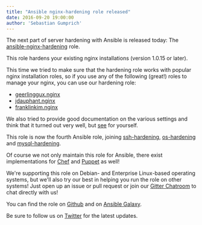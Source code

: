 ```yaml
---
title: "Ansible nginx-hardening role released"
date: 2016-09-20 19:00:00
author: 'Sebastian Gumprich'
---
```


The next part of server hardening with Ansible is released today: The [ansible-nginx-hardening](https://github.com/dev-sec/ansible-nginx-hardening) role.

This role hardens your existing nginx installations (version 1.0.15 or later).

This time we tried to make sure that the hardening role works with popular nginx installation roles, so if you use any of the following (great!) roles to manage your nginx, you can use our hardening role:

* [geerlinggux.nginx](https://galaxy.ansible.com/geerlingguy/nginx/)
* [jdauphant.nginx](https://galaxy.ansible.com/jdauphant/nginx/)
* [franklinkim.nginx](https://galaxy.ansible.com/franklinkim/nginx/)

We also tried to provide good documentation on the various settings and think that it turned out very well, but [see](https://github.com/dev-sec/ansible-nginx-hardening#nginx-hardening-ansible-role) for yourself.

This role is now the fourth Ansible role, joining [ssh-hardening](https://github.com/dev-sec/ansible-ssh-hardening), [os-hardening](https://github.com/dev-sec/ansible-os-hardening) and [mysql-hardening](https://github.com/dev-sec/ansible-mysql-hardening).

Of course we not only maintain this role for Ansible, there exist implementations for [Chef](https://github.com/dev-sec/chef-nginx-hardening) and [Puppet](https://github.com/dev-sec/puppet-nginx-hardening) as well!

We're supporting this role on Debian- and Enterprise Linux-based operating systems, but we'll also try our best in helping you run the role on other systems! Just open up an issue or pull request or join our [Gitter Chatroom](https://gitter.im/dev-sec/general) to chat directly with us!

You can find the role on [Github](https://github.com/dev-sec/ansible-nginx-hardening/) and on [Ansible Galaxy](https://galaxy.ansible.com/dev-sec/nginx-hardening/).

Be sure to follow us on [Twitter](https://twitter.com/DevSecIO) for the latest updates.
